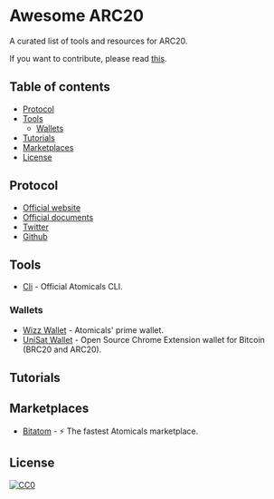 # Awesome ARC20

A curated list of tools and resources for ARC20.

If you want to contribute, please read [this](CONTRIBUTING.md).

## Table of contents

<!-- toc -->

- [Protocol](#protocol)
- [Tools](#tools)
  * [Wallets](#wallets)
- [Tutorials](#tutorials)
- [Marketplaces](#marketplaces)
- [License](#license)

## Protocol

* [Official website](https://atomicals.xyz/)
* [Official documents](https://docs.atomicals.xyz/)
* [Twitter](https://x.com/atomicalsxyz)
* [Github](https://github.com/atomicals/atomicals-js)

## Tools

* [Cli](https://github.com/atomicals/atomicals-js) - Official Atomicals CLI.

### Wallets

* [Wizz Wallet](https://wizzwallet.io/) - Atomicals' prime wallet.
* [UniSat Wallet](https://unisat.io/) - Open Source Chrome Extension wallet for Bitcoin (BRC20 and ARC20).

## Tutorials

## Marketplaces

* [Bitatom](https://bitatom.io/) - ⚡️ The fastest Atomicals marketplace.

## License

[![CC0](https://licensebuttons.net/p/zero/1.0/88x31.png)](https://creativecommons.org/publicdomain/zero/1.0/)
